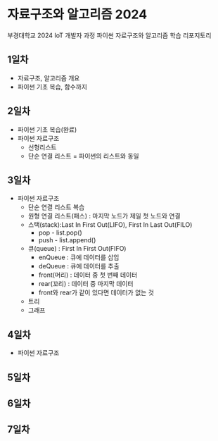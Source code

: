 # 자료구조와 알고리즘 2024
부경대학교 2024 IoT 개발자 과정 파이썬 자료구조와 알고리즘 학습 리포지토리

## 1일차
- 자료구조, 알고리즘 개요
- 파이썬 기초 복습, 함수까지

## 2일차
- 파이썬 기초 복습(완료)
- 파이썬 자료구조
    - 선형리스트
    - 단순 연결 리스트 = 파이썬의 리스트와 동일

## 3일차
- 파이썬 자료구조
    - 단순 연결 리스트 복습
    - 원형 연결 리스트(패스) : 마지막 노드가 제일 첫 노드와 연결
    - 스택(stack):Last In First Out(LIFO), First In Last Out(FILO)
        - pop - list.pop()
        - push - list.append()
    - 큐(queue) : First In First Out(FIFO)
        - enQueue : 큐에 데이터를 삽입
        - deQueue : 큐에 데이터를 추출
        - front(머리) : 데이터 중 첫 번째 데이터
        - rear(꼬리) : 데이터 중 마지막 데이터
        - front와 rear가 같이 있다면 데이터가 없는 것
    - 트리
    - 그래프

## 4일차
- 파이썬 자료구조

## 5일차


## 6일차


## 7일차